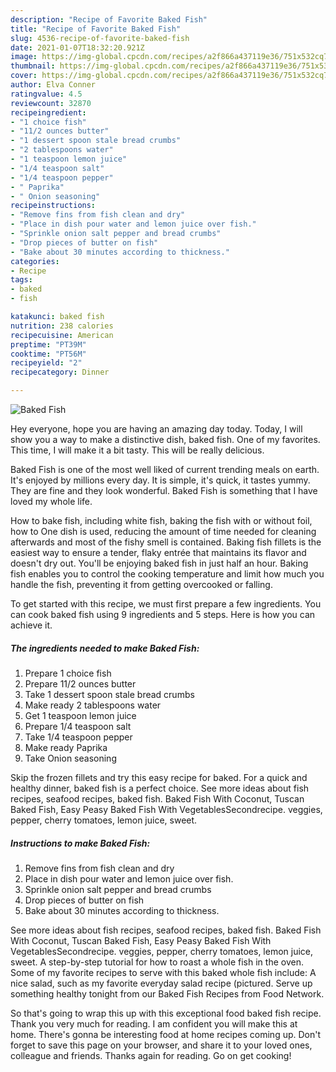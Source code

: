 ```yaml
---
description: "Recipe of Favorite Baked Fish"
title: "Recipe of Favorite Baked Fish"
slug: 4536-recipe-of-favorite-baked-fish
date: 2021-01-07T18:32:20.921Z
image: https://img-global.cpcdn.com/recipes/a2f866a437119e36/751x532cq70/baked-fish-recipe-main-photo.jpg
thumbnail: https://img-global.cpcdn.com/recipes/a2f866a437119e36/751x532cq70/baked-fish-recipe-main-photo.jpg
cover: https://img-global.cpcdn.com/recipes/a2f866a437119e36/751x532cq70/baked-fish-recipe-main-photo.jpg
author: Elva Conner
ratingvalue: 4.5
reviewcount: 32870
recipeingredient:
- "1 choice fish"
- "11/2 ounces butter"
- "1 dessert spoon stale bread crumbs"
- "2 tablespoons water"
- "1 teaspoon lemon juice"
- "1/4 teaspoon salt"
- "1/4 teaspoon pepper"
- " Paprika"
- " Onion seasoning"
recipeinstructions:
- "Remove fins from fish clean and dry"
- "Place in dish pour water and lemon juice over fish."
- "Sprinkle onion salt pepper and bread crumbs"
- "Drop pieces of butter on fish"
- "Bake about 30 minutes according to thickness."
categories:
- Recipe
tags:
- baked
- fish

katakunci: baked fish 
nutrition: 238 calories
recipecuisine: American
preptime: "PT39M"
cooktime: "PT56M"
recipeyield: "2"
recipecategory: Dinner

---
```



![Baked Fish](https://img-global.cpcdn.com/recipes/a2f866a437119e36/751x532cq70/baked-fish-recipe-main-photo.jpg)

Hey everyone, hope you are having an amazing day today. Today, I will show you a way to make a distinctive dish, baked fish. One of my favorites. This time, I will make it a bit tasty. This will be really delicious.

Baked Fish is one of the most well liked of current trending meals on earth. It's enjoyed by millions every day. It is simple, it's quick, it tastes yummy. They are fine and they look wonderful. Baked Fish is something that I have loved my whole life.

How to bake fish, including white fish, baking the fish with or without foil, how to One dish is used, reducing the amount of time needed for cleaning afterwards and most of the fishy smell is contained. Baking fish fillets is the easiest way to ensure a tender, flaky entrée that maintains its flavor and doesn&#39;t dry out. You&#39;ll be enjoying baked fish in just half an hour. Baking fish enables you to control the cooking temperature and limit how much you handle the fish, preventing it from getting overcooked or falling.


To get started with this recipe, we must first prepare a few ingredients. You can cook baked fish using 9 ingredients and 5 steps. Here is how you can achieve it.

<!--inarticleads1-->

##### The ingredients needed to make Baked Fish:

1. Prepare 1 choice fish
1. Prepare 11/2 ounces butter
1. Take 1 dessert spoon stale bread crumbs
1. Make ready 2 tablespoons water
1. Get 1 teaspoon lemon juice
1. Prepare 1/4 teaspoon salt
1. Take 1/4 teaspoon pepper
1. Make ready  Paprika
1. Take  Onion seasoning


Skip the frozen fillets and try this easy recipe for baked. For a quick and healthy dinner, baked fish is a perfect choice. See more ideas about fish recipes, seafood recipes, baked fish. Baked Fish With Coconut, Tuscan Baked Fish, Easy Peasy Baked Fish With VegetablesSecondrecipe. veggies, pepper, cherry tomatoes, lemon juice, sweet. 

<!--inarticleads2-->

##### Instructions to make Baked Fish:

1. Remove fins from fish clean and dry
1. Place in dish pour water and lemon juice over fish.
1. Sprinkle onion salt pepper and bread crumbs
1. Drop pieces of butter on fish
1. Bake about 30 minutes according to thickness.


See more ideas about fish recipes, seafood recipes, baked fish. Baked Fish With Coconut, Tuscan Baked Fish, Easy Peasy Baked Fish With VegetablesSecondrecipe. veggies, pepper, cherry tomatoes, lemon juice, sweet. A step-by-step tutorial for how to roast a whole fish in the oven. Some of my favorite recipes to serve with this baked whole fish include: A nice salad, such as my favorite everyday salad recipe (pictured. Serve up something healthy tonight from our Baked Fish Recipes from Food Network. 

So that's going to wrap this up with this exceptional food baked fish recipe. Thank you very much for reading. I am confident you will make this at home. There's gonna be interesting food at home recipes coming up. Don't forget to save this page on your browser, and share it to your loved ones, colleague and friends. Thanks again for reading. Go on get cooking!
